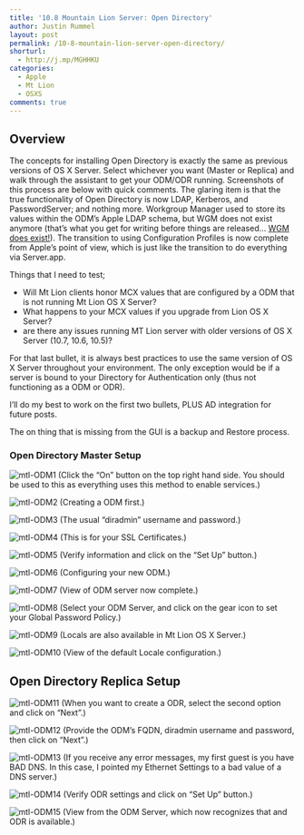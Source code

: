 ```yaml
---
title: '10.8 Mountain Lion Server: Open Directory'
author: Justin Rummel
layout: post
permalink: /10-8-mountain-lion-server-open-directory/
shorturl:
  - http://j.mp/MGHHKU
categories:
  - Apple
  - Mt Lion
  - OSXS
comments: true
---
```

Overview
--------
The concepts for installing Open Directory is exactly the same as previous versions of OS X Server. Select whichever you want (Master or Replica) and walk through the assistant to get your ODM/ODR running. Screenshots of this process are below with quick comments. The glaring item is that the true functionality of Open Directory is now LDAP, Kerberos, and PasswordServer; and nothing more. Workgroup Manager used to store its values within the ODM’s Apple LDAP schema, but WGM does not exist anymore (that’s what you get for writing before things are released… [WGM does exist!][DL1567]). The transition to using Configuration Profiles is now complete from Apple’s point of view, which is just like the transition to do everything via Server.app.

[DL1567]: http://support.apple.com/kb/DL1567

Things that I need to test;

*   Will Mt Lion clients honor MCX values that are configured by a ODM that is not running Mt Lion OS X Server?
*   What happens to your MCX values if you upgrade from Lion OS X Server?
*   are there any issues running MT Lion server with older versions of OS X Server (10.7, 10.6, 10.5)?

For that last bullet, it is always best practices to use the same version of OS X Server throughout your environment. The only exception would be if a server is bound to your Directory for Authentication only (thus not functioning as a ODM or ODR).

I’ll do my best to work on the first two bullets, PLUS AD integration for future posts.

The on thing that is missing from the GUI is a backup and Restore process. 

### Open Directory Master Setup

![mtl-ODM1][mtl-ODM1]
(Click the “On” button on the top right hand side. You should be used to this as everything uses this method to enable services.)

![mtl-ODM2][mtl-ODM2]
(Creating a ODM first.)

![mtl-ODM3][mtl-ODM3]
(The usual “diradmin” username and password.)

![mtl-ODM4][mtl-ODM4]
(This is for your SSL Certificates.)

![mtl-ODM5][mtl-ODM5]
(Verify information and click on the “Set Up” button.)

![mtl-ODM6][mtl-ODM6]
(Configuring your new ODM.)

![mtl-ODM7][mtl-ODM7]
(View of ODM server now complete.)

![mtl-ODM8][mtl-ODM8]
(Select your ODM Server, and click on the gear icon to set your Global Password Policy.)

![mtl-ODM9][mtl-ODM9]
(Locals are also available in Mt Lion OS X Server.)

![mtl-ODM10][mtl-ODM10]
(View of the default Locale configuration.)

Open Directory Replica Setup
----------------------------
![mtl-ODM11][mtl-ODM11]
(When you want to create a ODR, select the second option and click on “Next”.)

![mtl-ODM12][mtl-ODM12]
(Provide the ODM’s FQDN, diradmin username and password, then click on “Next”.)

![mtl-ODM13][mtl-ODM13]
(If you receive any error messages, my first guest is you have BAD DNS. In this case, I pointed my Ethernet Settings to a bad value of a DNS server.)

![mtl-ODM14][mtl-ODM14]
(Verify ODR settings and click on “Set Up” button.)

![mtl-ODM15][mtl-ODM15]
(View from the ODM Server, which now recognizes that and ODR is available.)

[mtl-ODM1]: /images/2012/07/1-mtl-ODM.png
[mtl-ODM2]: /images/2012/07/2-mtl-ODM.png
[mtl-ODM3]: /images/2012/07/3-mtl-ODM.png
[mtl-ODM4]: /images/2012/07/4-mtl-ODM.png
[mtl-ODM5]: /images/2012/07/5-mtl-ODM.png
[mtl-ODM6]: /images/2012/07/6-mtl-ODM.png
[mtl-ODM7]: /images/2012/07/7-mtl-ODM.png
[mtl-ODM8]: /images/2012/07/8-mtl-ODM.png
[mtl-ODM9]: /images/2012/07/9-mtl-ODM.png
[mtl-ODM10]: /images/2012/07/10-mtl-ODM.png
[mtl-ODM11]: /images/2012/07/12-mtl-ODR.png
[mtl-ODM12]: /images/2012/07/13-mtl-ODR.png
[mtl-ODM13]: /images/2012/07/14-mtl-ODR.png
[mtl-ODM14]: /images/2012/07/15-mtl-ODM.png
[mtl-ODM15]: /images/2012/07/11-mtl-ODM.png
